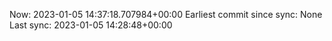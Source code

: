 Now: 2023-01-05 14:37:18.707984+00:00 Earliest commit since sync: None Last sync: 2023-01-05 14:28:48+00:00
